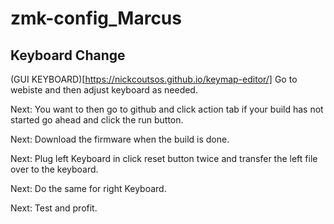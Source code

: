 # zmk-config_Marcus
## Keyboard Change 
(GUI KEYBOARD)[https://nickcoutsos.github.io/keymap-editor/]
Go to webiste and then adjust keyboard as needed.

Next: You want to then go to github and click action tab if your build has not started go ahead and click the run button.

Next: Download the firmware when the build is done. 



Next: Plug left Keyboard in click reset button twice and transfer the left file over to the keyboard.

Next: Do the same for right Keyboard.

Next: Test and profit. 
